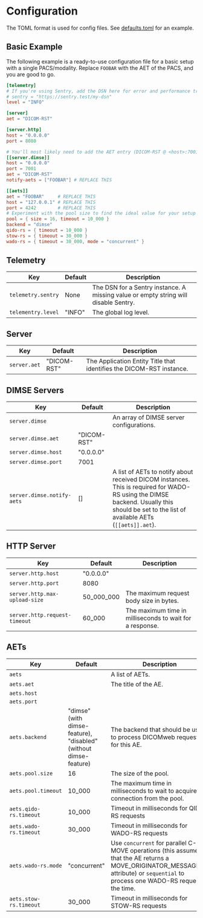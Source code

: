 # Configuration

The TOML format is used for config files.
See [defaults.toml](../src/config/defaults.toml) for an example.

## Basic Example

The following example is a ready-to-use configuration file for a basic setup with a single PACS/modality.
Replace `FOOBAR` with the AET of the PACS, and you are good to go.

```toml
[telemetry]
# If you're using Sentry, add the DSN here for error and performance tracking
# sentry = "https://sentry.test/my-dsn"
level = "INFO"

[server]
aet = "DICOM-RST"

[server.http]
host = "0.0.0.0"
port = 8080

# You'll most likely need to add the AET entry (DICOM-RST @ <host>:7001) to your PACS
[[server.dimse]]
host = "0.0.0.0"
port = 7001
aet = "DICOM-RST"
notify-aets = ["FOOBAR"] # REPLACE THIS

[[aets]]
aet = "FOOBAR"     # REPLACE THIS
host = "127.0.0.1" # REPLACE THIS
port = 4242        # REPLACE THIS
# Experiment with the pool size to find the ideal value for your setup
pool = { size = 16, timeout = 10_000 }
backend = "dimse"
qido-rs = { timeout = 10_000 }
stow-rs = { timeout = 30_000 }
wado-rs = { timeout = 30_000, mode = "concurrent" }

```

## Telemetry

| Key                | Default | Description                                                                         |
|--------------------|---------|-------------------------------------------------------------------------------------|
| `telemetry.sentry` | None    | The DSN for a Sentry instance. A missing value or empty string will disable Sentry. |
| `telementry.level` | "INFO"  | The global log level.                                                               |

## Server

| Key          | Default     | Description                                                          |
|--------------|-------------|----------------------------------------------------------------------|
| `server.aet` | "DICOM-RST" | The Application Entity Title that identifies the DICOM-RST instance. |

## DIMSE Servers

| Key                        | Default     | Description                                                                                                                                                                               |
|----------------------------|-------------|-------------------------------------------------------------------------------------------------------------------------------------------------------------------------------------------|
| `server.dimse`             |             | An array of DIMSE server configurations.                                                                                                                                                  |
| `server.dimse.aet`         | "DICOM-RST" |                                                                                                                                                                                           |
| `server.dimse.host`        | "0.0.0.0"   |                                                                                                                                                                                           |
| `server.dimse.port`        | 7001        |                                                                                                                                                                                           |
| `server.dimse.notify-aets` | []          | A list of AETs to notify about received DICOM instances. This is required for WADO-RS using the DIMSE backend. Usually this should be set to the list of available AETs (`[[aets]].aet`). |

## HTTP Server

| Key                           | Default    | Description                                              |
|-------------------------------|------------|----------------------------------------------------------|
| `server.http.host`            | "0.0.0.0"  |                                                          |
| `server.http.port`            | 8080       |                                                          |
| `server.http.max-upload-size` | 50_000_000 | The maximum request body size in bytes.                  |
| `server.http.request-timeout` | 60_000     | The maximum time in milliseconds to wait for a response. |

## AETs

| Key                    | Default                                                          | Description                                                                                                                                                                           |
|------------------------|------------------------------------------------------------------|---------------------------------------------------------------------------------------------------------------------------------------------------------------------------------------|
| `aets`                 |                                                                  | A list of AETs.                                                                                                                                                                       |
| `aets.aet`             |                                                                  | The title of the AE.                                                                                                                                                                  |
| `aets.host`            |                                                                  |                                                                                                                                                                                       |
| `aets.port`            |                                                                  |                                                                                                                                                                                       |
| `aets.backend`         | "dimse" (with dimse-feature), "disabled" (without dimse-feature) | The backend that should be used to process DICOMweb requests for this AE.                                                                                                             |
| `aets.pool.size`       | 16                                                               | The size of the pool.                                                                                                                                                                 |
| `aets.pool.timeout`    | 10_000                                                           | The maximum time in milliseconds to wait to acquire a connection from the pool.                                                                                                       |
| `aets.qido-rs.timeout` | 10_000                                                           | Timeout in milliseconds for QIDO-RS requests                                                                                                                                          |
| `aets.wado-rs.timeout` | 30_000                                                           | Timeout in milliseconds for WADO-RS requests                                                                                                                                          |
| `aets.wado-rs.mode`    | "concurrent"                                                     | Use `concurrent` for parallel C-MOVE operations (this assumes that the AE returns a MOVE_ORIGINATOR_MESSAGE_ID attribute) or `sequential` to process one WADO-RS request at the time. |
| `aets.stow-rs.timeout` | 30_000                                                           | Timeout in milliseconds for STOW-RS requests                                                                                                                                          |
